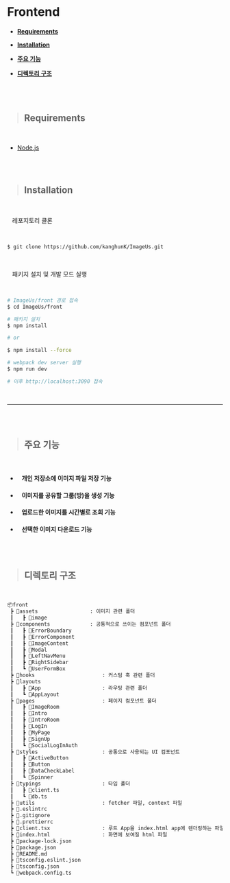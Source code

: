 <h1>Frontend</h1>

<h4 align="left">

- [Requirements](#requirements)

- [Installation](#installation)

- [주요 기능](#주요-기능)

- [디렉토리 구조](#디렉토리-구조)

</h4>

<br>
<br>

> ## Requirements

<br>

- [Node.js](https://nodejs.org)

<br>
<br>

> ## Installation

<br>

&nbsp;&nbsp; 레포지토리 클론

<br>

```bash
$ git clone https://github.com/kanghunK/ImageUs.git
```

<br>

&nbsp;&nbsp; 패키지 설치 및 개발 모드 실행

<br>

```bash
# ImageUs/front 경로 접속
$ cd ImageUs/front

# 패키지 설치
$ npm install

# or

$ npm install --force

# webpack dev server 실행
$ npm run dev

# 이후 http://localhost:3090 접속
```

<br>

---

<br>
<br>

> ## 주요 기능

<br>

- #### &nbsp;&nbsp; 개인 저장소에 이미지 파일 저장 기능

- #### &nbsp;&nbsp; 이미지를 공유할 그룹(방)을 생성 기능

- #### &nbsp;&nbsp; 업로드한 이미지를 시간별로 조회 기능

- #### &nbsp;&nbsp; 선택한 이미지 다운로드 기능

<br>
<br>

> ## 디렉토리 구조

<br>

```bash
📦front
 ┣ 📂assets                 : 이미지 관련 폴더
 ┃   ┣ 📂image
 ┣ 📂components             : 공통적으로 쓰이는 컴포넌트 폴더
 ┃   ┣ 📂ErrorBoundary
 ┃   ┣ 📂ErrorComponent
 ┃   ┣ 📂ImageContent
 ┃   ┣ 📂Modal
 ┃   ┣ 📂LeftNavMenu
 ┃   ┣ 📂RightSidebar
 ┃   ┗ 📂UserFormBox
 ┣ 📂hooks                      : 커스텀 훅 관련 폴더
 ┣ 📂layouts
 ┃   ┣ 📂App                    : 라우팅 관련 폴더
 ┃   ┗ 📂AppLayout
 ┣ 📂pages                      : 페이지 컴포넌트 폴더
 ┃   ┣ 📂ImageRoom
 ┃   ┣ 📂Intro
 ┃   ┣ 📂IntroRoom
 ┃   ┣ 📂LogIn
 ┃   ┣ 📂MyPage
 ┃   ┣ 📂SignUp
 ┃   ┗ 📂SocialLogInAuth
 ┣ 📂styles                     : 공통으로 사용되는 UI 컴포넌트
 ┃   ┣ 📂ActiveButton
 ┃   ┣ 📂Button
 ┃   ┣ 📂DataCheckLabel
 ┃   ┗ 📂Spinner
 ┣ 📂typings                    : 타입 폴더
 ┃   ┣ 📜client.ts
 ┃   ┗ 📜db.ts
 ┣ 📂utils                      : fetcher 파일, context 파일
 ┣ 📜.eslintrc
 ┣ 📜.gitignore
 ┣ 📜.prettierrc
 ┣ 📜client.tsx                 : 루트 App을 index.html app에 렌더링하는 파일
 ┣ 📜index.html                 : 화면에 보여질 html 파일
 ┣ 📜package-lock.json
 ┣ 📜package.json
 ┣ 📜README.md
 ┣ 📜tsconfig.eslint.json
 ┣ 📜tsconfig.json
 ┗ 📜webpack.config.ts


```
